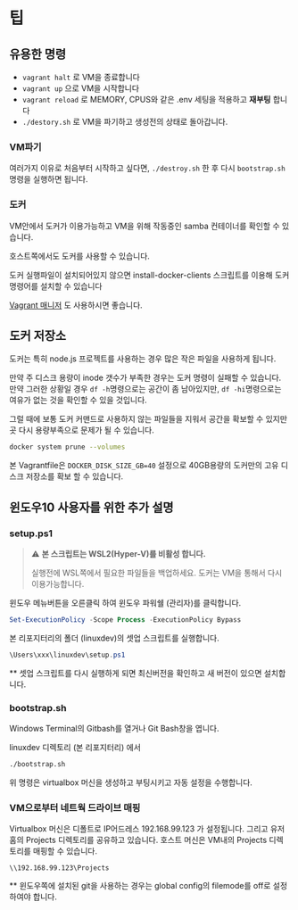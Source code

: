 <!---
title: Tips
date: 2021-09-26
--->

# 팁

## 유용한 명령

- `vagrant halt` 로 VM을 종료합니다
- `vagrant up` 으로 VM을 시작합니다
- `vagrant reload` 로 MEMORY, CPUS와 같은 .env 세팅을 적용하고 **재부팅** 합니다
- `./destory.sh` 로 VM을 파기하고 생성전의 상태로 돌아갑니다.

### VM파기

여러가지 이유로 처음부터 시작하고 싶다면, `./destroy.sh` 한 후 다시 `bootstrap.sh` 명령을 실행하면 됩니다.

### 도커

VM안에서 도커가 이용가능하고 VM을 위해 작동중인 samba 컨테이너를 확인할 수 있습니다.

호스트쪽에서도 도커를 사용할 수 있습니다.

도커 실행파일이 설치되어있지 않으면 install-docker-clients 스크립트를 이용해 도커 명령어를 설치할 수 있습니다

[Vagrant 매니저](https://www.vagrantmanager.com/) 도 사용하시면 좋습니다.

## 도커 저장소

도커는 특히 node.js 프로젝트를 사용하는 경우 많은 작은 파일을 사용하게 됩니다.

만약 주 디스크 용량이 inode 갯수가 부족한 경우는 도커 명령이 실패할 수 있습니다.
만약 그러한 상황일 경우 `df -h`명령으로는 공간이 좀 남아있지만, `df -hi`명령으로는 여유가 없는 것을 확인할 수 있을 것입니다.

그럴 때에 보통 도커 커맨드로 사용하지 않는 파일들을 지워서 공간을 확보할 수 있지만 곳 다시 용량부족으로 문제가 될 수 있습니다.

```sh
docker system prune --volumes
```

본 Vagrantfile은 `DOCKER_DISK_SIZE_GB=40` 설정으로 40GB용량의 도커만의 고유 디스크 저장소를 확보 할 수 있습니다.

## 윈도우10 사용자를 위한 추가 설명

### setup.ps1

> :warning: **본 스크립트는 WSL2(Hyper-V)를 비활성 합니다.**
>
> 실행전에 WSL쪽에서 필요한 파일들을 백업하세요. 도커는 VM을 통해서 다시 이용가능합니다.

윈도우 메뉴버튼을 오른클릭 하여 윈도우 파워쉘 (관리자)를 클릭합니다.

```powershell
Set-ExecutionPolicy -Scope Process -ExecutionPolicy Bypass
```

본 리포지터리의 폴더 (linuxdev)의 셋업 스크립트를 실행합니다.

```powershell
\Users\xxx\linuxdev\setup.ps1
```

** 셋업 스크립트를 다시 실행하게 되면 최신버전을 확인하고 새 버전이 있으면 설치합니다.

### bootstrap.sh

Windows Terminal의 Gitbash를 열거나 Git Bash창을 엽니다.

linuxdev 디렉토리 (본 리포지터리) 에서

```bash
./bootstrap.sh
```

위 명령은 virtualbox 머신을 생성하고 부팅시키고 자동 설정을 수행합니다.

### VM으로부터 네트웍 드라이브 매핑

Virtualbox 머신은 디폴트로 IP어드레스 192.168.99.123 가 설정됩니다.
그리고 유저 홈의 Projects 디렉토리를 공유하고 있습니다. 호스트 머신은 VM내의 Projects 디렉토리를 매핑할 수 있습니다.

```
\\192.168.99.123\Projects
```

** 윈도우쪽에 설치된 git을 사용하는 경우는 global config의 filemode를 off로 설정하여야 합니다.

    
